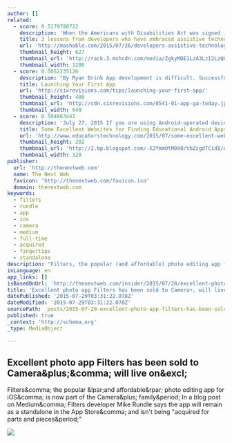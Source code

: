 ```yaml
---
author: []
related:
  - score: 0.5179780722
    description: 'When the Americans with Disabilities Act was signed into law 25 years ago, few could have imagined just how much would change as a result of the legislation. Fewer still could have imagined a world where almost anyone has access to pocket-sized computers that would open so many doors to people with disabilities.'
    title: 3 lessons from developers who have embraced assistive technology
    url: 'http://mashable.com/2015/07/26/developers-assistive-technology/'
    thumbnail_height: 627
    thumbnail_url: 'http://rack.3.mshcdn.com/media/ZgkyMDE1LzA3LzI2LzQ0L0FQXzI2MTQ4NDE2LjcwNGMyLmpwZwpwCXRodW1iCTEyMDB4NjI3IwplCWpwZw/159205d9/349/AP_261484163877.jpg'
    thumbnail_width: 1200
  - score: 0.5052235126
    description: "By Ryan Brink App development is difficult. Successful app launching is nearly impossible, especially given the millions of apps competing for your users' attention. I don't claim to be an expert on the topic of launching apps."
    title: Launching Your First App
    url: 'http://sixrevisions.com/tips/launching-your-first-app/'
    thumbnail_height: 400
    thumbnail_url: 'http://cdn.sixrevisions.com/0541-01-app-ga-today.jpg'
    thumbnail_width: 640
  - score: 0.504863441
    description: 'July 27, 2015 If you are using Android-operated devices in your instruction you probably are facing the challenge of finding reliable websites that curate Android educational apps. Another challenge is the fact that many popular educational apps are only available for iOS devices creating thus a huge deficit in the education section in Google Play app store.'
    title: Some Excellent Websites for Finding Educational Android Apps ~ Educational Technology and Mobile Learning
    url: 'http://www.educatorstechnology.com/2015/07/some-excellent-websites-for-finding-educational-websites.html'
    thumbnail_height: 202
    thumbnail_url: 'http://2.bp.blogspot.com/-X2YmmOtM090/VbZzgdTCidI/AAAAAAAAwZ8/AYE33oeqkys/s320/1.png'
    thumbnail_width: 320
publisher:
  url: 'http://thenextweb.com'
  name: The Next Web
  favicon: 'http://thenextweb.com/favicon.ico'
  domain: thenextweb.com
keywords:
  - filters
  - rundle
  - app
  - ios
  - camera
  - medium
  - full-time
  - acquired
  - fingertips
  - standalone
description: "Filters, the popular (and affordable) photo editing app for iOS, is now part of the Camera+ family. In a blog post on Medium, Filters developer Mike Rundle says the app will remain as a standalone in the App Store, and isn't being \"acquired for parts and pieces.\""
inLanguage: en
app_links: []
isBasedOnUrl: 'http://thenextweb.com/insider/2015/07/28/excellent-photo-app-filters-has-been-sold-to-camera-will-live-on/'
title: 'Excellent photo app Filters has been sold to Camera+, will live on!'
datePublished: '2015-07-29T03:31:22.078Z'
dateModified: '2015-07-29T03:31:22.078Z'
sourcePath: _posts/2015-07-29-excellent-photo-app-filters-has-been-sold-to-camera-will-l.md
published: true
_context: 'http://schema.org'
_type: MediaObject

---
```

<article style=""><h1>Excellent photo app Filters has been sold to Camera&amp;plus;&amp;comma; will live on&amp;excl;</h1><p>Filters&amp;comma; the popular &amp;lpar;and affordable&amp;rpar; photo editing app for iOS&amp;comma; is now part of the Camera&amp;plus; family&amp;period; In a blog post on Medium&amp;comma; Filters developer Mike Rundle says the app will remain as a standalone in the App Store&amp;comma; and isn't being "acquired for parts and pieces&amp;period;"</p><img src="http://cdn1.tnwcdn.com/wp-content/blogs.dir/1/files/2015/07/Screen-Shot-2015-07-28-at-10.31.31-AM.png" /></article>